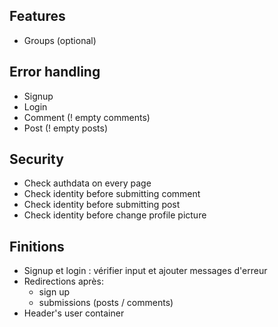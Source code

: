 ## Features
- Groups (optional)

## Error handling
- Signup
- Login
- Comment (! empty comments)
- Post (! empty posts)

## Security
- Check authdata on every page
- Check identity before submitting comment
- Check identity before submitting post
- Check identity before change profile picture

## Finitions
- Signup et login : vérifier input et ajouter messages d'erreur
- Redirections après:
  - sign up
  - submissions (posts / comments)
- Header's user container